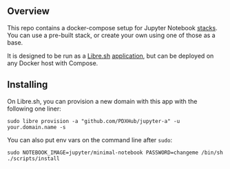 ## Overview

This repo contains a docker-compose setup for Jupyter Notebook [stacks](https://github.com/jupyter/docker-stacks/#stacks-tags-versioning-and-progress). You can use a pre-built stack, or create your own using one of those as a base.

It is designed to be run as a [Libre.sh](https://github.com/indiehosters/libre.sh) [application](https://github.com/indiehosters/applications), but can be deployed on any Docker host with Compose.

## Installing

On Libre.sh, you can provision a new domain with this app with the following one liner:

    sudo libre provision -a "github.com/PDXHub/jupyter-a" -u your.domain.name -s

You can also put env vars on the command line after `sudo`:

    sudo NOTEBOOK_IMAGE=jupyter/minimal-notebook PASSWORD=changeme /bin/sh ./scripts/install

